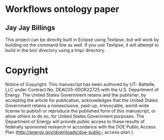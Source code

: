 # Workflows ontology paper
## Jay Jay Billings

This project can be directly built in Eclipse using Texlipse, but will work by building on the command line as well.  If you use Texlipse, it will attempt to build in the bin/ directory using a tmp/ directory.

# Copyright

Notice of Copyright: This manuscript has been authored by UT-
Battelle, LLC under Contract No. DEAC05-00OR22725 with the U.S. Department of
Energy. The United States Government retains and the publisher, by accepting
the article for publication, acknowledges that the United States Government
retains a nonexclusive, paid-up, irrevocable, world-wide license to publish or
reproduce the published form of this manuscript, or allow others to do so, for
United States Government purposes. The Department of Energy will provide
public access to these results of federally sponsored research in accordance
with the DOE Public Access Plan (http://energy.gov/downloads/doe-public-
access-plan ).